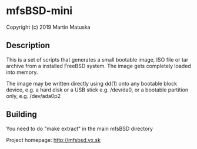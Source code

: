 # mfsBSD-mini

Copyright (c) 2019 Martin Matuska <mm at FreeBSD.org>

## Description

This is a set of scripts that generates a small bootable image, ISO file or
tar archive from a installed FreeBSD system. The image gets completely loaded
into memory.

The image may be written directly using dd(1) onto any bootable block device,
e.g. a hard disk or a USB stick e.g. /dev/da0, or a bootable partition only,
e.g. /dev/ada0p2

## Building

You need to do "make extract" in the main mfsBSD directory

Project homepage: http://mfsbsd.vx.sk
